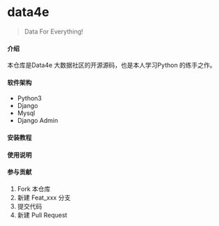 # data4e

> Data For Everything!

#### 介绍

本仓库是Data4e 大数据社区的开源源码，也是本人学习Python 的练手之作。

#### 软件架构

- Python3
- Django
- Mysql
- Django Admin

#### 安装教程



#### 使用说明



#### 参与贡献

1. Fork 本仓库
2. 新建 Feat_xxx 分支
3. 提交代码
4. 新建 Pull Request

